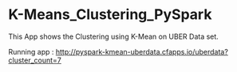 # K-Means_Clustering_PySpark
This App shows the Clustering using K-Mean on UBER Data set. 

Running app : http://pyspark-kmean-uberdata.cfapps.io/uberdata?cluster_count=7

